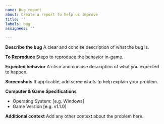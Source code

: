 ```yaml
---
name: Bug report
about: Create a report to help us improve
title: ''
labels: bug
assignees: ''

---
```


**Describe the bug**
A clear and concise description of what the bug is.

**To Reproduce**
Steps to reproduce the behavior in-game.

**Expected behavior**
A clear and concise description of what you expected to happen.

**Screenshots**
If applicable, add screenshots to help explain your problem.

**Computer & Game Specifications**
 - Operating System: [e.g. Windows]
 - Game Version [e.g. v1.1.0]

**Additional context**
Add any other context about the problem here.
